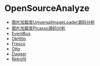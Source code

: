 # OpenSourceAnalyze
- [图片加载库UniversalImageLoader源码分析](https://github.com/pop1030123/OpenSourceAnalyze/blob/master/UniversalImageLoader.md)<br>
- [图片加载库Picasso源码分析](https://github.com/pop1030123/OpenSourceAnalyze/blob/master/Picasso.md)
- [EventBus]()
- [OkHttp]()
- [Fresco]()
- [Otto]()
- [Dagger]()
- [Retrofit]()